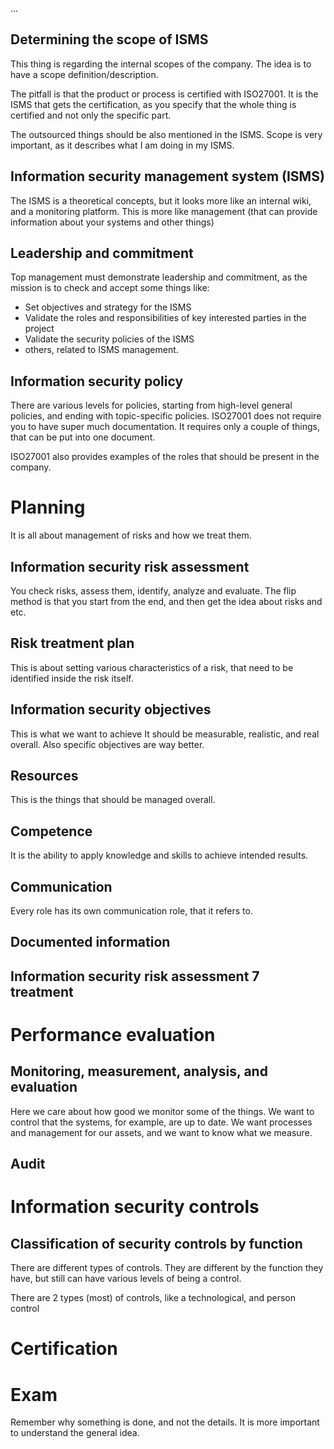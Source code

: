 ...

## Determining the scope of ISMS
This thing is regarding the internal scopes of the company. The idea is to have a scope definition/description.

The pitfall is that the product or process is certified with ISO27001. It is the ISMS that gets the certification, as you specify that the whole thing is certified and not only the specific part.

The outsourced things should be also mentioned in the ISMS.
Scope is very important, as it describes what I am doing in my ISMS.
## Information security management system (ISMS)
The ISMS is a theoretical concepts, but it looks more like an internal wiki, and a monitoring platform. This is more like management (that can provide information about your systems and other things)

## Leadership and commitment
Top management must demonstrate leadership and commitment, as the mission is to check and accept some things like:
- Set objectives and strategy for the ISMS
- Validate the roles and responsibilities of key interested parties in the project
- Validate the security policies of the ISMS
- others, related to ISMS management.

## Information security policy
There are various levels for policies, starting from high-level general policies, and ending with topic-specific policies. ISO27001 does not require you to have super much documentation. It requires only a couple of things, that can be put into one document.

ISO27001 also provides examples of the roles that should be present in the company.

# Planning
It is all about management of risks and how we treat them.
## Information security risk assessment
You check risks, assess them, identify, analyze and evaluate.
The flip method is that you start from the end, and then get the idea about risks and etc.
## Risk treatment plan
This is about setting various characteristics of a risk, that need to be identified inside the risk itself.
## Information security objectives
This is what we want to achieve
It should be measurable, realistic, and real overall. Also specific objectives are way better.
## Resources
This is the things that should be managed overall.
## Competence
It is the ability to apply knowledge and skills to achieve intended results.
## Communication
Every role has its own communication role, that it refers to.
## Documented information
## Information security risk assessment 7 treatment
# Performance evaluation
## Monitoring, measurement, analysis, and evaluation
Here we care about how good we monitor some of the things. We want to control that the systems, for example, are up to date.
We want processes and management for our assets, and we want to know what we measure.
## Audit
# Information security controls
## Classification of security controls by function
There are different types of controls. They are different by the function they have, but still can have various levels of being a control.

There are 2 types (most) of controls, like a technological, and person control
# Certification
# Exam
Remember why something is done, and not the details. It is more important to understand the general idea.
